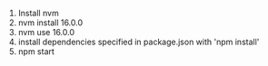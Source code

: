 1. Install nvm
2. nvm install 16.0.0
3. nvm use 16.0.0
4. install dependencies specified in package.json with 'npm install'
5. npm start